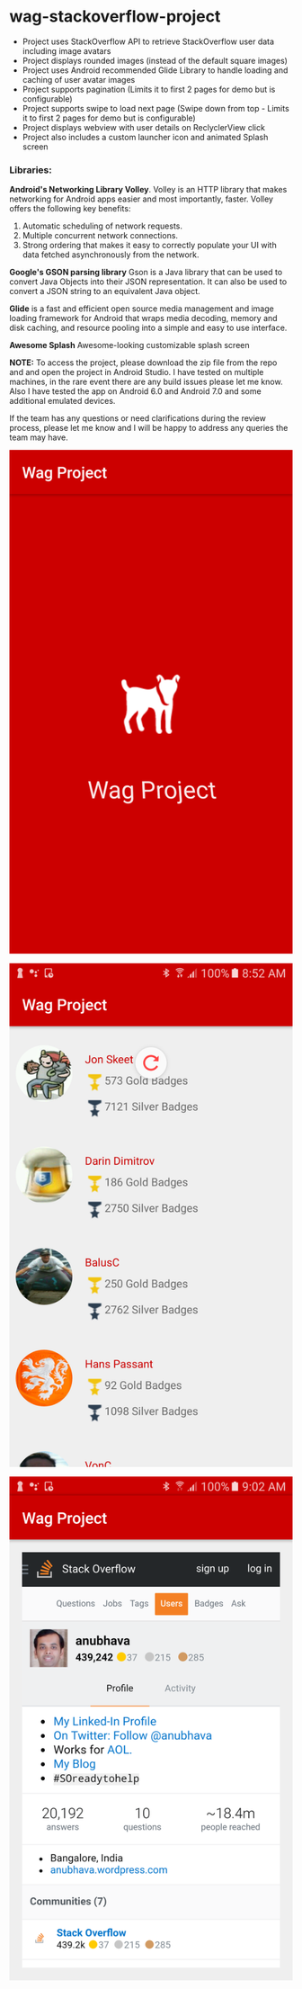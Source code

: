 # wag-stackoverflow-project

 * Project uses StackOverflow API to retrieve StackOverflow user data including image avatars
 * Project displays rounded images (instead of the default square images)
 * Project uses Android recommended Glide Library to handle loading and caching of user avatar images
 * Project supports pagination (Limits it to first 2 pages for demo but is configurable)
 * Project supports swipe to load next page (Swipe down from top - Limits it to first 2 pages for demo but is configurable)
 * Project displays webview with user details on ReclyclerView click
 * Project also includes a custom launcher icon and animated Splash screen
 
 ### Libraries: ###
**Android's Networking Library Volley**. Volley is an HTTP library that makes networking for Android apps easier and most importantly, faster. Volley offers the following key benefits:

1) Automatic scheduling of network requests.
2) Multiple concurrent network connections.
3) Strong ordering that makes it easy to correctly populate your UI with data fetched asynchronously from the network.
    
**Google's GSON parsing library** Gson is a Java library that can be used to convert Java Objects into their JSON representation. It can also be used to convert a JSON string to an equivalent Java object.

**Glide** is a fast and efficient open source media management and image loading framework for Android that wraps media decoding, memory and disk caching, and resource pooling into a simple and easy to use interface.

**Awesome Splash** Awesome-looking customizable splash screen 

**NOTE:** To access the project, please download the zip file from the repo and and open the project in Android Studio. I have tested on multiple machines, in the rare event there are any build issues please let me know. Also I have tested the app on Android 6.0 and Android 7.0 and some additional emulated devices.

If the team has any questions or need clarifications during the review process, please let me know and I will be happy to address any queries the team may have.

![Alt text](./device-2017-08-18-090125.png?raw=true "Optional Title")

![Alt text](./device-2017-08-18-085253.png?raw=true "Optional Title")

![Alt text](./device-2017-08-18-090245.png?raw=true "Optional Title")



    
